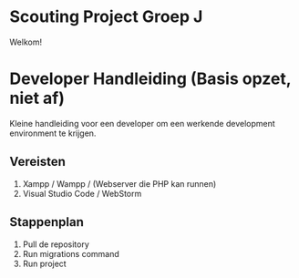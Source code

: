 # Scouting Project Groep J
Welkom!

# Developer Handleiding (Basis opzet, niet af)
Kleine handleiding voor een developer om een werkende development environment te krijgen.

## Vereisten
1. Xampp / Wampp / (Webserver die PHP kan runnen)
2. Visual Studio Code / WebStorm

## Stappenplan
1. Pull de repository
2. Run migrations command
3. Run project
